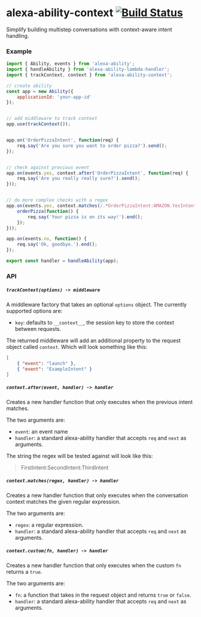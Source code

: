 # alexa-ability-context [![Build Status](https://travis-ci.org/nickclaw/alexa-ability-context.svg?branch=master)](https://travis-ci.org/nickclaw/alexa-ability-context)

Simplify building multistep conversations with context-aware intent handling.

### Example
```js
import { Ability, events } from 'alexa-ability';
import { handleAbility } from 'alexa-ability-lambda-handler';
import { trackContext, context } from 'alexa-ability-context';

// create ability
const app = new Ability({
    applicationId: 'your-app-id'
});


// add middleware to track context
app.use(trackContext());


app.on('OrderPizzaIntent', function(req) {
    req.say('Are you sure you want to order pizza?').send();
});


// check against previous event
app.on(events.yes, context.after('OrderPizzaIntent', function(req) {
    req.say('Are you really really sure?').send();
}));


// do more complex checks with a regex
app.on(events.yes, context.matches(/.*OrderPizzaIntent:AMAZON.YesIntent$/, function(req) {
    orderPizza(function() {
        req.say('Your pizza is on its way!').end();
    });
}));

app.on(events.no, function() {
    req.say('Ok, goodbye.').end();
});

export const handler = handleAbility(app);
```


### API

##### `trackContext(options) -> middleware`
A middleware factory that takes an optional `options` object. The currently supported
options are:
 - `key`: defaults to `__context__`, the session key to store the context between requests.

The returned middleware will add an additional property to the request object called
`context`. Which will look something like this:

```json
[
    { "event": "launch" },
    { "event": "ExampleIntent" }
]
```

##### `context.after(event, handler) -> handler`
Creates a new handler function that only executes when the previous intent matches.

The two arguments are:
 - `event`: an event name
 - `handler`: a standard alexa-ability handler that accepts `req` and `next` as arguments.

The string the regex will be tested against will look like this:

 > FirstIntent:SecondIntent:ThirdIntent

##### `context.matches(regex, handler) -> handler`
Creates a new handler function that only executes when the conversation context matches
the given regular expression.

The two arguments are:
 - `regex`: a regular expression.
 - `handler`: a standard alexa-ability handler that accepts `req` and `next` as arguments.

##### `context.custom(fn, handler) -> handler`
Creates a new handler function that only executes when the custom `fn` returns a `true`.

The two arguments are:
 - `fn`: a function that takes in the request object and returns `true` or `false`.
 - `handler`: a standard alexa-ability handler that accepts `req` and `next` as arguments.
